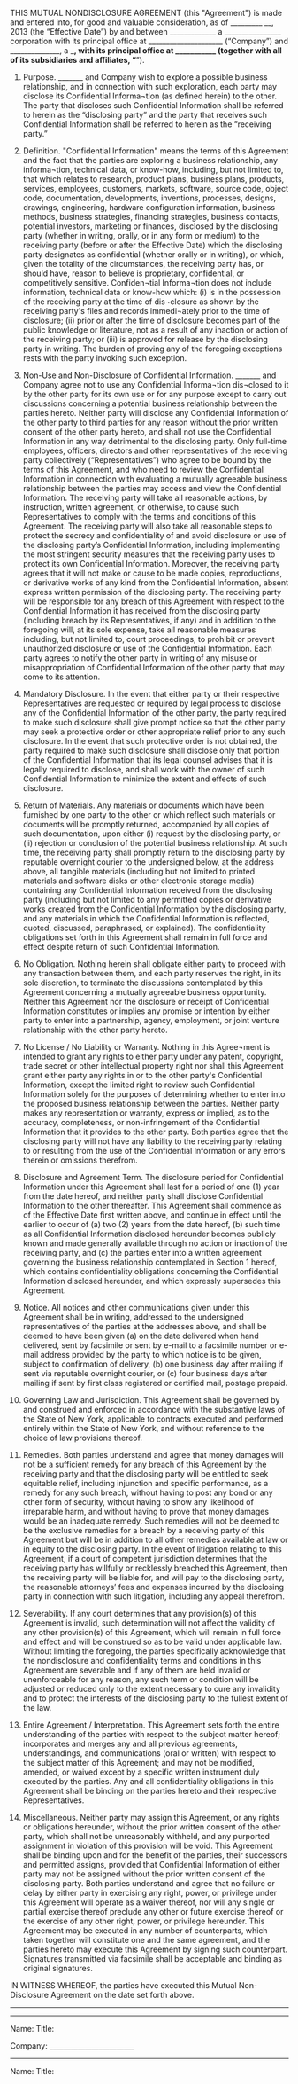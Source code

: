 THIS MUTUAL NONDISCLOSURE AGREEMENT (this "Agreement") is made and entered into, for good and valuable consideration, as of _________ __, 2013 (the “Effective Date”) by and between _____________ a ________________ corporation with its principal office at _____________________ (“Company”) and ______________, a _________, with its principal office at ___________ (together with all of its subsidiaries and affiliates, “________”).1.	Purpose.  _______ and Company wish to explore a possible business relationship, and in connection with such exploration, each party may disclose its Confidential Informa¬tion (as defined herein) to the other.  The party that discloses such Confidential Information shall be referred to herein as the “disclosing party” and the party that receives such Confidential Information shall be referred to herein as the “receiving party.” 2.	Definition.  "Confidential Information" means the terms of this Agreement and the fact that the parties are exploring a business relationship, any informa¬tion, technical data, or know-how, including, but not limited to, that which relates to research, product plans, business plans, products, services, employees, customers, markets, software, source code, object code, documentation, developments, inventions, processes, designs, drawings, engineering, hardware configuration information, business methods, business strategies, financing strategies, business contacts, potential investors, marketing or finances, disclosed by the disclosing party (whether in writing, orally, or in any form or medium) to the receiving party (before or after the Effective Date) which the disclosing party designates as confidential (whether orally or in writing), or which, given the totality of the circumstances, the receiving party has, or should have, reason to believe is proprietary, confidential, or competitively sensitive.  Confiden¬tial Informa¬tion does not include information, technical data or know-how which: (i) is in the possession of the receiving party at the time of dis¬closure as shown by the receiving party's files and records immedi¬ately prior to the time of disclosure; (ii) prior or after the time of disclosure becomes part of the public knowledge or literature, not as a result of any inaction or action of the receiving party; or (iii) is approved for release by the disclosing party in writing. The burden of proving any of the foregoing exceptions rests with the party invoking such exception.  3.	Non-Use and Non-Disclosure of Confidential Information.  _______ and Company agree not to use any Confidential Informa¬tion dis¬closed to it by the other party for its own use or for any purpose except to carry out discussions concerning a potential business relationship between the parties hereto.  Neither party will disclose any Confidential Information of the other party to third parties for any reason without the prior written consent of the other party hereto, and shall not use the Confidential Information in any way detrimental to the disclosing party.  Only full-time employees, officers, directors and other representatives of the receiving party collectively (“Representatives”) who agree to be bound by the terms of this Agreement, and who need to review the Confidential Information in connection with evaluating a mutually agreeable business relationship between the parties may access and view the Confidential Information.  The receiving party will take all reasonable actions, by instruction, written agreement, or otherwise, to cause such Representatives to comply with the terms and conditions of this Agreement.  The receiving party will also take all reasonable steps to protect the secrecy and confidentiality of and avoid disclosure or use of the disclosing party’s Confidential Information, including implementing the most stringent security measures that the receiving party uses to protect its own Confidential Information.  Moreover, the receiving party agrees that it will not make or cause to be made copies, reproductions, or derivative works of any kind from the Confidential Information, absent express written permission of the disclosing party.  The receiving party will be responsible for any breach of this Agreement with respect to the Confidential Information it has received from the disclosing party (including breach by its Representatives, if any) and in addition to the foregoing will, at its sole expense, take all reasonable measures including, but not limited to, court proceedings, to prohibit or prevent unauthorized disclosure or use of the Confidential Information. Each party agrees to notify the other party in writing of any misuse or misappropriation of Confidential Information of the other party that may come to its attention.4.	Mandatory Disclosure.  In the event that either party or their respective Representatives are requested or required by legal process to disclose any of the Confidential Information of the other party, the party required to make such disclosure shall give prompt notice so that the other party may seek a protective order or other appropriate relief prior to any such disclosure.  In the event that such protective order is not obtained, the party required to make such disclosure shall disclose only that portion of the Confidential Information that its legal counsel advises that it is legally required to disclose, and shall work with the owner of such Confidential Information to minimize the extent and effects of such disclosure.5.	Return of Materials.  Any materials or documents which have been furnished by one party to the other or which reflect such materials or documents will be promptly returned, accompanied by all copies of such documentation, upon either (i) request by the disclosing party, or (ii) rejection or conclusion of the potential business relationship.  At such time, the receiving party shall promptly return to the disclosing party by reputable overnight courier to the undersigned below, at the address above, all tangible materials (including but not limited to printed materials and software disks or other electronic storage media) containing any Confidential Information received from the disclosing party (including but not limited to any permitted copies or derivative works created from the Confidential Information by the disclosing party, and any materials in which the Confidential Information is reflected, quoted, discussed, paraphrased, or explained).  The confidentiality obligations set forth in this Agreement shall remain in full force and effect despite return of such Confidential Information. 6.	No Obligation.  Nothing herein shall obligate either party to proceed with any transaction between them, and each party reserves the right, in its sole discretion, to terminate the discussions contemplated by this Agreement concerning a mutually agreeable business opportunity.  Neither this Agreement nor the disclosure or receipt of Confidential Information constitutes or implies any promise or intention by either party to enter into a partnership, agency, employment, or joint venture relationship with the other party hereto.7.	No License / No Liability or Warranty.   Nothing in this Agree¬ment is intended to grant any rights to either party under any patent, copyright, trade secret or other intellectual property right nor shall this Agreement grant either party any rights in or to the other party's Confidential Information, except the limited right to review such Confidential Information solely for the purposes of determining whether to enter into the proposed business relationship between the parties.  Neither party makes any representation or warranty, express or implied, as to the accuracy, completeness, or non-infringement of the Confidential Information that it provides to the other party.  Both parties agree that the disclosing party will not have any liability to the receiving party relating to or resulting from the use of the Confidential Information or any errors therein or omissions therefrom.8.	Disclosure and Agreement Term. The disclosure period for Confidential Information under this Agreement shall last for a period of one (1) year from the date hereof, and neither party shall disclose Confidential Information to the other thereafter. This Agreement shall commence as of the Effective Date first written above, and continue in effect until the earlier to occur of (a) two (2) years from the date hereof, (b) such time as all Confidential Information disclosed hereunder becomes publicly known and made generally available through no action or inaction of the receiving party, and (c) the parties enter into a written agreement governing the business relationship contemplated in Section 1 hereof, which contains confidentiality obligations concerning the Confidential Information disclosed hereunder, and which expressly supersedes this Agreement.9.	Notice.   All notices and other communications given under this Agreement shall be in writing, addressed to the undersigned representatives of the parties at the addresses above, and shall be deemed to have been given (a) on the date delivered when hand delivered, sent by facsimile or sent by e-mail to a facsimile number or e-mail address provided by the party to which notice is to be given, subject to confirmation of delivery, (b) one business day after mailing if sent via reputable overnight courier, or (c) four business days after mailing if sent by first class registered or certified mail, postage prepaid.10.	Governing Law and Jurisdiction.  This Agreement shall be governed by and construed and enforced in accordance with the substantive laws of the State of New York, applicable to contracts executed and performed entirely within the State of New York, and without reference to the choice of law provisions thereof.11.	Remedies.  Both parties understand and agree that money damages will not be a sufficient remedy for any breach of this Agreement by the receiving party and that the disclosing party will be entitled to seek equitable relief, including injunction and specific performance, as a remedy for any such breach, without having to post any bond or any other form of security, without having to show any likelihood of irreparable harm, and without having to prove that money damages would be an inadequate remedy.  Such remedies will not be deemed to be the exclusive remedies for a breach by a receiving party of this Agreement but will be in addition to all other remedies available at law or in equity to the disclosing party.  In the event of litigation relating to this Agreement, if a court of competent jurisdiction determines that the receiving party has willfully or recklessly breached this Agreement, then the receiving party will be liable for, and will pay to the disclosing party, the reasonable attorneys’ fees and expenses incurred by the disclosing party in connection with such litigation, including any appeal therefrom.12.	Severability.   If any court determines that any provision(s) of this Agreement is invalid, such determination will not affect the validity of any other provision(s) of this Agreement, which will remain in full force and effect and will be construed so as to be valid under applicable law.  Without limiting the foregoing, the parties specifically acknowledge that the nondisclosure and confidentiality terms and conditions in this Agreement are severable and if any of them are held invalid or unenforceable for any reason, any such term or condition will be adjusted or reduced only to the extent necessary to cure any invalidity and to protect the interests of the disclosing party to the fullest extent of the law.13.	Entire Agreement / Interpretation.   This Agreement sets forth the entire understanding of the parties with respect to the subject matter hereof; incorporates and merges any and all previous agreements, understandings, and communications (oral or written) with respect to the subject matter of this Agreement; and may not be modified, amended, or waived except by a specific written instrument duly executed by the parties.  Any and all confidentiality obligations in this Agreement shall be binding on the parties hereto and their respective Representatives.14.	Miscellaneous.  Neither party may assign this Agreement, or any rights or obligations hereunder, without the prior written consent of the other party, which shall not be unreasonably withheld, and any purported assignment in violation of this provision will be void.  This Agreement shall be binding upon and for the benefit of the parties, their successors and permitted assigns, provided that Confidential Information of either party may not be assigned without the prior written consent of the disclosing party.  Both parties understand and agree that no failure or delay by either party in exercising any right, power, or privilege under this Agreement will operate as a waiver thereof, nor will any single or partial exercise thereof preclude any other or future exercise thereof or the exercise of any other right, power, or privilege hereunder.  This Agreement may be executed in any number of counterparts, which taken together will constitute one and the same agreement, and the parties hereto may execute this Agreement by signing such counterpart.  Signatures transmitted via facsimile shall be acceptable and binding as original signatures.  IN WITNESS WHEREOF, the parties have executed this Mutual Non-Disclosure Agreement on the date set forth above.___________________________________________________Name:Title:Company: _________________________________________________________Name:Title: